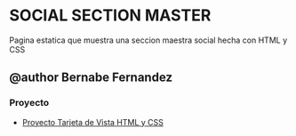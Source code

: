 # SOCIAL SECTION MASTER

Pagina estatica que muestra una seccion maestra social hecha con HTML y CSS

## @author Bernabe Fernandez

### Proyecto

- [Proyecto Tarjeta de Vista HTML y CSS](https://Bernabe-Fernandez.github.io/social-master-page/)
